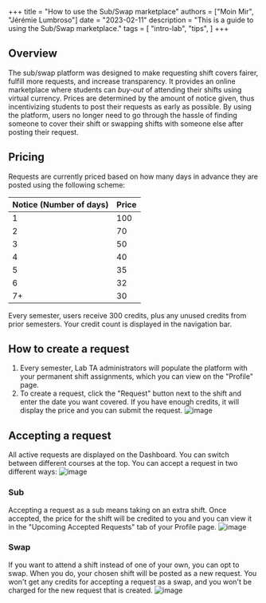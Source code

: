 +++
title = "How to use the Sub/Swap marketplace"
authors = ["Moin Mir", "Jérémie Lumbroso"]
date = "2023-02-11"
description = "This is a guide to using the Sub/Swap marketplace."
tags = [
    "intro-lab",
    "tips",
]
+++

## Overview

The sub/swap platform was designed to make requesting shift covers fairer, fulfill more requests, and increase transparency. It provides an online marketplace where students can *buy-out* of attending their shifts using virtual currency. Prices are determined by the amount of notice given, thus incentivizing students to post their requests as early as possible. By using the platform, users no longer need to go through the hassle of finding someone to cover their shift or swapping shifts with someone else after posting their request. 

## Pricing

Requests are currently priced based on how many days in advance they are posted using the following scheme:

| Notice (Number of days) | Price |
| --- | --- |
| 1 | 100 |
| 2 | 70 |
| 3 | 50 |
| 4 | 40 |
| 5 | 35 |
| 6 | 32 |
| 7+ | 30 |

Every semester, users receive 300 credits, plus any unused credits from prior semesters. Your credit count is displayed in the navigation bar.

## How to create a request

1. Every semester, Lab TA administrators will populate the platform with your permanent shift assignments, which you can view on the "Profile" page. 
2. To create a request, click the "Request" button next to the shift and enter the date you want covered. If you have enough credits, it will display the price and you can submit the request.
![image](https://user-images.githubusercontent.com/58230171/226137938-c68eceab-7fee-493b-bd43-dc76302fe39c.png)

## Accepting a request

All active requests are displayed on the Dashboard. You can switch between different courses at the top. You can accept a request in two different ways:
![image](https://user-images.githubusercontent.com/58230171/226137950-760132c8-cfa8-4b6e-951c-3efb16368e42.png)
### Sub

Accepting a request as a sub means taking on an extra shift. Once accepted, the price for the shift will be credited to you and you can view it in the "Upcoming Accepted Requests" tab of your Profile page.
![image](https://user-images.githubusercontent.com/58230171/226137956-3ce896f8-7578-468c-b476-1d3c22336d32.png)
### Swap

If you want to attend a shift instead of one of your own, you can opt to swap. When you do, your chosen shift will be posted as a new request. You won't get any credits for accepting a request as a swap, and you won't be charged for the new request that is created.
![image](https://user-images.githubusercontent.com/58230171/226137972-4524c7d8-b196-41e1-a3ae-2243ca69bcd7.png)
